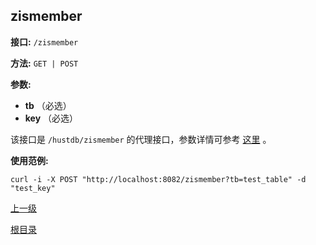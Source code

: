 ## zismember ##

**接口:** `/zismember`

**方法:** `GET | POST`

**参数:** 

*  **tb** （必选）  
*  **key** （必选）  

该接口是 `/hustdb/zismember` 的代理接口，参数详情可参考 [这里](../hustdb/hustdb/zismember.md) 。

**使用范例:**

    curl -i -X POST "http://localhost:8082/zismember?tb=test_table" -d "test_key"

[上一级](../ha.md)

[根目录](../../index.md)